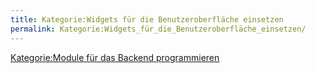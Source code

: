 ```yaml
---
title: Kategorie:Widgets für die Benutzeroberfläche einsetzen
permalink: Kategorie:Widgets_für_die_Benutzeroberfläche_einsetzen/
---
```


[Kategorie:Module für das Backend programmieren](Kategorie:Module_für_das_Backend_programmieren )